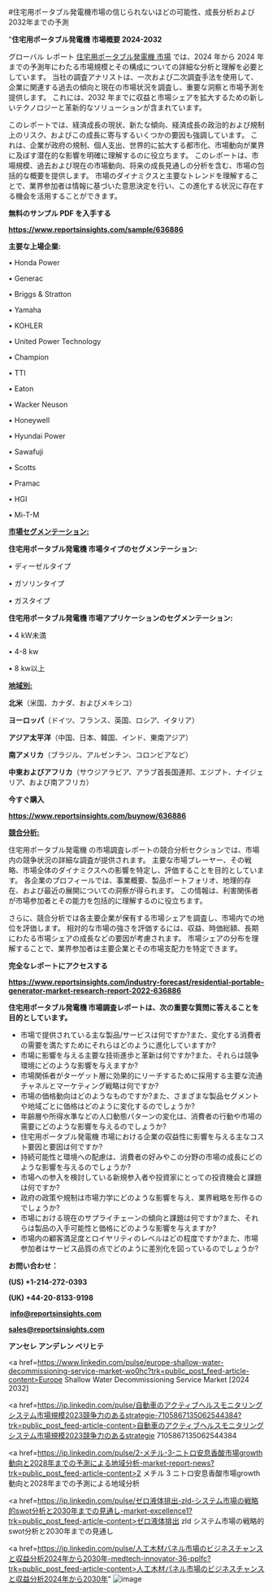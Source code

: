 #住宅用ポータブル発電機市場の信じられないほどの可能性、成長分析および2032年までの予測

"<strong>住宅用ポータブル発電機 市場概要 2024-2032</strong>

グローバル レポート <a href=https://www.reportsinsights.com/sample/636886>住宅用ポータブル発電機 市場</a> では、2024 年から 2024 年までの予測年にわたる市場規模とその構成についての詳細な分析と理解を必要としています。 当社の調査アナリストは、一次および二次調査手法を使用して、企業に関連する過去の傾向と現在の市場状況を調査し、重要な洞察と市場予測を提供します。 これには、2032 年までに収益と市場シェアを拡大​​するための新しいテクノロジーと革新的なソリューションが含まれています。

このレポートでは、経済成長の現状、新たな傾向、経済成長の政治的および規制上のリスク、およびこの成長に寄与するいくつかの要因も強調しています。 これは、企業が政府の規制、個人支出、世界的に拡大する都市化、市場動向が業界に及ぼす潜在的な影響を明確に理解するのに役立ちます。 このレポートは、市場規模、過去および現在の市場動向、将来の成長見通しの分析を含む、市場の包括的な概要を提供します。 市場のダイナミクスと主要なトレンドを理解することで、業界参加者は情報に基づいた意思決定を行い、この進化する状況に存在する機会を活用することができます。

<strong><b>無料のサンプル PDF を入手する</b></strong>

<a href=https://www.reportsinsights.com/sample/636886><strong><u>https://www.reportsinsights.com/sample/636886</u></strong></a>

<strong>主要な上場企業:</strong>

• Honda Power

• Generac

• Briggs & Stratton

• Yamaha

• KOHLER

• United Power Technology

• Champion

• TTI

• Eaton

• Wacker Neuson

• Honeywell

• Hyundai Power

• Sawafuji

• Scotts

• Pramac

• HGI

• Mi-T-M

<strong><u>市場セグメンテーション</u></strong><strong><u>:</u></strong>

<strong>住宅用ポータブル発電機 市場タイプのセグメンテーション:</strong>

• ディーゼルタイプ

• ガソリンタイプ

• ガスタイプ

<strong>住宅用ポータブル発電機 市場アプリケーションのセグメンテーション:</strong>

• 4 kW未満

• 4-8 kw

• 8 kw以上

<strong><u>地域別</u></strong><strong><u>:</u></strong>

<strong>北米</strong>（米国、カナダ、およびメキシコ）

<strong>ヨーロッパ</strong>（ドイツ、フランス、英国、ロシア、イタリア）

<strong>アジア太平洋</strong>（中国、日本、韓国、インド、東南アジア）

<strong>南アメリカ</strong>（ブラジル、アルゼンチン、コロンビアなど）

<strong>中東およびアフリカ</strong>（サウジアラビア、アラブ首長国連邦、エジプト、ナイジェリア、および南アフリカ）

<strong>今すぐ購入</strong>

<a href=https://www.reportsinsights.com/buynow/636886><strong><u>https://www.reportsinsights.com/buynow/636886</u></strong></a>

<strong><u>競合分析:</u></strong>

住宅用ポータブル発電機 の市場調査レポートの競合分析セクションでは、市場内の競争状況の詳細な調査が提供されます。 主要な市場プレーヤー、その戦略、市場全体のダイナミクスへの影響を特定し、評価することを目的としています。 各企業のプロフィールでは、事業概要、製品ポートフォリオ、地理的存在、および最近の展開についての洞察が得られます。 この情報は、利害関係者が市場参加者とその能力を包括的に理解するのに役立ちます。

さらに、競合分析では各主要企業が保有する市場シェアを調査し、市場内での地位を評価します。 相対的な市場の強さを評価するには、収益、時価総額、長期にわたる市場シェアの成長などの要因が考慮されます。 市場シェアの分布を理解することで、業界参加者は主要企業とその市場支配力を特定できます。

<strong>完全なレポートにアクセスする</strong>

<a href=https://www.reportsinsights.com/industry-forecast/residential-portable-generator-market-research-report-2022-636886><strong><u><b>https://www.reportsinsights.com/industry-forecast/residential-portable-generator-market-research-report-2022-636886</b></u></strong></a>

<strong><b>住宅用ポータブル発電機 市場調査レポートは、次の重要な質問に答えることを目的としています。</b></strong>
<ul>
  <li>市場で提供されている主な製品/サービスは何ですか?また、変化する消費者の需要を満たすためにそれらはどのように進化していますか?</li>
  <li>市場に影響を与える主要な技術進歩と革新は何ですか?また、それらは競争環境にどのような影響を与えますか?</li>
  <li>市場関係者がターゲット層に効果的にリーチするために採用する主要な流通チャネルとマーケティング戦略は何ですか?</li>
  <li>市場の価格動向はどのようなものですか?また、さまざまな製品セグメントや地域ごとに価格はどのように変化するのでしょうか?</li>
  <li>年齢層や所得水準などの人口動態パターンの変化は、消費者の行動や市場の需要にどのような影響を与えるのでしょうか?</li>
  <li>住宅用ポータブル発電機 市場における企業の収益性に影響を与える主なコスト要因と要因は何ですか?</li>
  <li>持続可能性と環境への配慮は、消費者の好みやこの分野の市場の成長にどのような影響を与えるのでしょうか?</li>
  <li>市場への参入を検討している新規参入者や投資家にとっての投資機会と課題は何ですか?</li>
  <li>政府の政策や規制は市場力学にどのような影響を与え、業界戦略を形作るのでしょうか?</li>
  <li>市場における現在のサプライチェーンの傾向と課題は何ですか?また、それらは製品の入手可能性と価格にどのような影響を与えますか?</li>
  <li>市場内の顧客満足度とロイヤリティのレベルはどの程度ですか?また、市場参加者はサービス品質の点でどのように差別化を図っているのでしょうか?</li>
</ul>
<strong>お問い合わせ：</strong>

<strong>(US) +1-214-272-0393</strong>

<strong>(UK) +44-20-8133-9198</strong>

<strong> </strong><a href=info@reportsinsights.com><strong><u>info@reportsinsights.com</u></strong></a>

<a href=sales@reportsinsights.com><strong><u>sales@reportsinsights.com</u></strong></a>

<strong>アンセレ アンデレン ベリヒテ</strong>

<a href=https://www.linkedin.com/pulse/europe-shallow-water-decommissioning-service-market-wo0hc?trk=public_post_feed-article-content>Europe Shallow Water Decommissioning Service Market [2024 2032]</a>

<a href=https://jp.linkedin.com/pulse/自動車のアクティブヘルスモニタリングシステム市場規模2023競争力のあるstrategie-7105867135062544384?trk=public_post_feed-article-content>自動車のアクティブヘルスモニタリングシステム市場規模2023競争力のあるstrategie 7105867135062544384</a>

<a href=https://jp.linkedin.com/pulse/2-メチル-3-ニトロ安息香酸市場growth動向と2028年までの予測による地域分析-market-report-news?trk=public_post_feed-article-content>2 メチル 3 ニトロ安息香酸市場growth動向と2028年までの予測による地域分析</a>

<a href=https://jp.linkedin.com/pulse/ゼロ液体排出-zld-システム市場の戦略的swot分析と2030年までの見通し-market-excellence1?trk=public_post_feed-article-content>ゼロ液体排出 zld システム市場の戦略的swot分析と2030年までの見通し</a>

<a href=https://jp.linkedin.com/pulse/人工木材パネル市場のビジネスチャンスと収益分析2024年から2030年-medtech-innovator-36-pplfc?trk=public_post_feed-article-content>人工木材パネル市場のビジネスチャンスと収益分析2024年から2030年</a>"
![image](https://github.com/aanak123/RIMarketer1/assets/158471119/f861fb3b-452a-490a-9bcf-b3a212f6c646)
